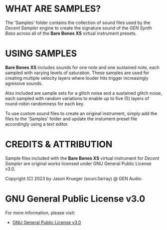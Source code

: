 # WHAT ARE SAMPLES?

The 'Samples' folder contains the collection of sound files used by the *Decent Sampler* engine to create the signature sound of the *GEN Synth Bass* across all of the **Bare Bones XS** virtual instrument presets.


# USING SAMPLES

**Bare Bones XS** includes sounds for one note and one sustained note, each sampled with varying levels of saturation. These samples are used for creating multiple velocity layers where louder hits trigger increasingly agressive sounds.

Also included are sample sets for a glitch noise and a sustained glitch noise, each sampled with random variations to enable up to five (5) layers of round-robin randomness for each key.

To use custom sound files to create an original instrument, simply add the files to the 'Samples' folder and update the instument preset file accordingly using a text editor.


# CREDITS & ATTRIBUTION

Sample files included with the **Bare Bones XS** virtual instrument for *Decent Sampler* are original works licensed under GNU General Public License v3.0.

Copyright (C) 2023 by Jason Krueger (sourc3array) @ GEN Audio.


# GNU General Public License v3.0

For more information, please visit:

- [GNU General Public License v3.0]( https://www.gnu.org/licenses/gpl-3.0.en.html  )
